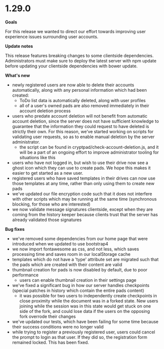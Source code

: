 # 1.29.0

**Goals**

For this release we wanted to direct our effort towards improving user experience issues surrounding user accounts.

**Update notes**

This release features breaking changes to some clientside dependencies. Administrators must make sure to deploy the
latest server with npm update before updating your clientside dependencies with bower update.

**What's new**

  * newly registered users are now able to delete their accounts automatically, along with any personal
   information which had been created:
    * ToDo list data is automatically deleted, along with user profiles
    * all of a user's owned pads are also removed immediately in their account deletion process
  * users who predate account deletion will not benefit from automatic account deletion, since the server
    does not have sufficient knowledge to guarantee that the information they could request to have deleted is strictly
    their own. For this reason, we've started working on scripts for validating user requests, so as to enable manual
    deletion by the server administrator.
    * the script can be found in cryptpad/check-account-deletion.js, and it will be a part of an ongoing
      effort to improve administrator tooling for situations like this
  * users who have not logged in, but wish to use their drive now see a ghost icon which they can use to create pads.
    We hope this makes it easier to get started as a new user.
  * registered users who have saved templates in their drives can now use those templates at any time, rather than only
    using them to create new pads
  * we've updated our file encryption code such that it does not interfere with other scripts which may be running at
    the same time (synchronous blocking, for those who are interested)
  * we now validate message signatures clientside, except when they are coming from the history keeper because clients
    trust that the server has already validated those signatures

**Bug fixes**
  * we've removed some dependencies from our home page that were introduced when we updated to use bootstrap4
  * we now import fontawesome as css, and not less, which saves processing time and saves room in our localStorage cache
  * templates which do not have a 'type' attribute set are migrated such that the pads which are created with their
    content are valid
  * thumbnail creation for pads is now disabled by default, due to poor performance
    * users can enable thumbnail creation in their settings page
  * we've fixed a significant bug in how our server handles checkpoints (special patches in history which contain the
    entire pads content)
    * it was possible for two users to independently create checkpoints in close proximity while the document was in a
      forked state. New users joining while the session was in this state would get stuck on one side of the fork,
      and could lose data if the users on the opposing fork overrode their changes
  * we've updated our tests, which have been failing for some time because their success conditions were no longer valid
  * while trying to register a previously registered user, users could cancel the prompt to login as that user.
    If they did so, the registration form remained locked. This has been fixed.